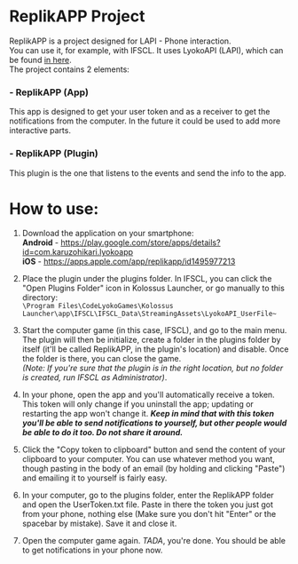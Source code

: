 ReplikAPP Project
======
ReplikAPP is a project designed for LAPI - Phone interaction.\
You can use it, for example, with IFSCL. It uses LyokoAPI (LAPI), which can be found [in here](https://github.com/LyokoAPI/LyokoAPI "LAPI's GitHub").\
The project contains 2 elements:

### - ReplikAPP (App)
This app is designed to get your user token and as a receiver to get the notifications from the computer.
In the future it could be used to add more interactive parts.

### - ReplikAPP (Plugin)
This plugin is the one that listens to the events and send the info to the app.


How to use:
======
1. Download the application on your smartphone:<br>
**Android** - https://play.google.com/store/apps/details?id=com.karuzohikari.lyokoapp<br>
**iOS** - https://apps.apple.com/app/replikapp/id1495977213

2. Place the plugin under the plugins folder. In IFSCL, you can click the "Open Plugins Folder" icon in Kolossus Launcher, or go manually to this directory:  
```\Program Files\CodeLyokoGames\Kolossus Launcher\app\IFSCL\IFSCL_Data\StreamingAssets\LyokoAPI_UserFile~```

3. Start the computer game (in this case, IFSCL), and go to the main menu. The plugin will then be initialize, create a folder in the plugins folder by itself (it'll be called ReplikAPP, in the plugin's location) and disable. Once the folder is there, you can close the game.\
*(Note: If you're sure that the plugin is in the right location, but no folder is created, run IFSCL as Administrator)*.

4. In your phone, open the app and you'll automatically receive a token. This token will only change if you uninstall the app; updating or restarting the app won't change it. ***Keep in mind that with this token you'll be able to send notifications to yourself, but other people would be able to do it too. Do not share it around.***

5. Click the "Copy token to clipboard" button and send the content of your clipboard to your computer. You can use whatever method you want, though pasting in the body of an email (by holding and clicking "Paste") and emailing it to yourself is fairly easy.

6. In your computer, go to the plugins folder, enter the ReplikAPP folder and open the UserToken.txt file. Paste in there the token you just got from your phone, nothing else (Make sure you don't hit "Enter" or the spacebar by mistake). Save it and close it.

7. Open the computer game again. *TADA*, you're done. You should be able to get notifications in your phone now.
